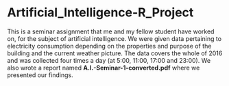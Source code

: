 # Artificial_Intelligence-R_Project
This is a seminar assignment that me and my fellow student have worked on, for the subject of artificial intelligence. We were given data pertaining to electricity consumption 
depending on the properties and purpose of the building and the current weather picture. The data covers the whole of 2016 and was collected four times a day
(at 5:00, 11:00, 17:00 and 23:00). We also wrote a report named **A.I.-Seminar-1-converted.pdf** where we presented our findings.
